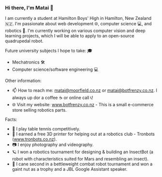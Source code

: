 ### Hi there, I'm Matai 👋
I am currently a student at Hamilton Boys' High in Hamilton, New Zealand 🇳🇿. I'm passionate about web development 🌐, computer science 💻, and robotics 🤖. I'm currently working on various computer vision and deep learning projects, which I will be able to apply to an open-source quadrupedal robot.

Future university subjects I hope to take: 🎓

- Mechatronics 🛠
- Computer science/software engineering 💻

Other information:

- 📫 How to reach me: matai@moorfield.co.nz or matai@botfrenzy.co.nz. I always up dor a coffee ☕️ or online call 📞! 
- 🌐 Visit my website: www.botfrenzy.co.nz - This is a small e-commerce store selling robotics parts.

Facts:

- 🏓 I play table tennis competitively.
- 🤖 I earned a free 3D printer for helping out at a robotics club - Tronbots (www.tronbots.co.nz).
- 📷 I enjoy photography and videography.
- 🪐 I won a robotics tournament for designing & building an InsectBot (a robot with characteristics suited for Mars and resembling an insect).
- 🔩 I cane second in a bettleweight combat robot tournament and won a gaint nut as a trophy and a JBL Google Assistant speaker.

